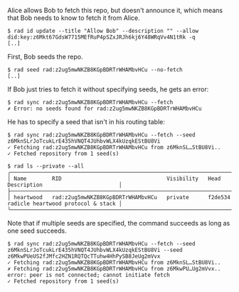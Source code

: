 Alice allows Bob to fetch this repo, but doesn't announce it, which means
that Bob needs to know to fetch it from Alice.

``` ~alice
$ rad id update --title "Allow Bob" --description "" --allow did:key:z6Mkt67GdsW7715MEfRuP4pSZxJRJh6kj6Y48WRqVv4N1tRk -q
[..]
```

First, Bob seeds the repo.

``` ~bob
$ rad seed rad:z2ug5mwNKZB8KGpBDRTrWHAMbvHCu --no-fetch
[..]
```

If Bob just tries to fetch it without specifying seeds, he gets an error:

``` ~bob
$ rad sync rad:z2ug5mwNKZB8KGpBDRTrWHAMbvHCu --fetch
✗ Error: no seeds found for rad:z2ug5mwNKZB8KGpBDRTrWHAMbvHCu
```

He has to specify a seed that isn't in his routing table:

``` ~bob
$ rad sync rad:z2ug5mwNKZB8KGpBDRTrWHAMbvHCu --fetch --seed z6MknSLrJoTcukLrE435hVNQT4JUhbvWLX4kUzqkEStBU8Vi
✓ Fetching rad:z2ug5mwNKZB8KGpBDRTrWHAMbvHCu from z6MknSL…StBU8Vi..
✓ Fetched repository from 1 seed(s)
```

``` ~bob
$ rad ls --private --all
╭───────────────────────────────────────────────────────────────────────────────────────────────────────────╮
│ Name        RID                                 Visibility   Head      Description                        │
├───────────────────────────────────────────────────────────────────────────────────────────────────────────┤
│ heartwood   rad:z2ug5mwNKZB8KGpBDRTrWHAMbvHCu   private      f2de534   radicle heartwood protocol & stack │
╰───────────────────────────────────────────────────────────────────────────────────────────────────────────╯
```

Note that if multiple seeds are specified, the command succeeds as long as one
seed succeeds.

``` ~bob
$ rad sync rad:z2ug5mwNKZB8KGpBDRTrWHAMbvHCu --fetch --seed z6MknSLrJoTcukLrE435hVNQT4JUhbvWLX4kUzqkEStBU8Vi --seed z6MkwPUeUS2fJMfc2HZN1RQTQcTTuhw4HhPySB8JeUg2mVvx
✓ Fetching rad:z2ug5mwNKZB8KGpBDRTrWHAMbvHCu from z6MknSL…StBU8Vi..
✗ Fetching rad:z2ug5mwNKZB8KGpBDRTrWHAMbvHCu from z6MkwPU…Ug2mVvx.. error: peer is not connected; cannot initiate fetch
✓ Fetched repository from 1 seed(s)
```
